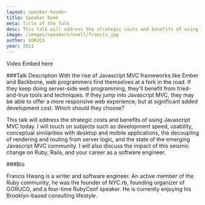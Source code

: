 ```yaml
---
layout: speaker-header
title: Speaker Name
meta: Title of the Talk
desc: This talk will address the strategic costs and benefits of using Javascript MVC today. I will touch on subjects such as development speed, usability, conceptual similarities with desktop and mobile applications, the decoupling of rendering and routing from server logic, and the state of the emerging Javascript MVC community.
image: /images/speakers/small/francis.jpg
author: GORUCO
year: 2011
---
```


Video Embed here

###Talk Description
With the rise of Javascript MVC frameworks like Ember and Backbone,
web programmers find themselves at a fork in the road. If they keep doing
server-side web programming, they'll benefit from tried-and-true tools and
techniques. If they jump into Javascript MVC, they may be able to offer a
more responsive web experience, but at significant added development cost.
Which should they choose?

This talk will address the strategic costs and benefits of using Javascript
MVC today. I will touch on subjects such as development speed, usability,
conceptual similarities with desktop and mobile applications, the decoupling
of rendering and routing from server logic, and the state of the emerging
Javascript MVC community. I will also discuss the impact of this seismic
change on Ruby, Rails, and your career as a software engineer.

###Bio

Francis Hwang is a writer and software engineer. An active member of the Ruby community, he was the founder of NYC.rb, founding organizer of GORUCO, and a four-time RubyConf speaker. He is currently enjoying his Brooklyn-based consulting lifestyle.
